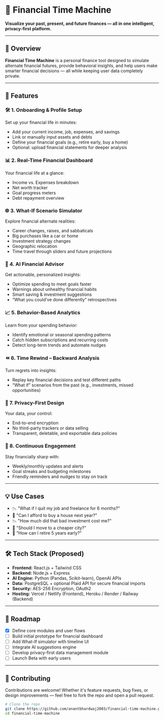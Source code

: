 # 💸 Financial Time Machine

**Visualize your past, present, and future finances — all in one intelligent, privacy-first platform.**

---

## 🚀 Overview

**Financial Time Machine** is a personal finance tool designed to simulate alternate financial futures, provide behavioral insights, and help users make smarter financial decisions — all while keeping user data completely private.

---

## 🧭 Features

### 🛠️ 1. Onboarding & Profile Setup
Set up your financial life in minutes:
- Add your current income, job, expenses, and savings
- Link or manually input assets and debts
- Define your financial goals (e.g., retire early, buy a home)
- Optional: upload financial statements for deeper analysis

### 📊 2. Real-Time Financial Dashboard
Your financial life at a glance:
- Income vs. Expenses breakdown
- Net worth tracker
- Goal progress meters
- Debt repayment overview

### 🌐 3. What-If Scenario Simulator
Explore financial alternate realities:
- Career changes, raises, and sabbaticals
- Big purchases like a car or home
- Investment strategy changes
- Geographic relocation
- Time travel through sliders and future projections

### 🧠 4. AI Financial Advisor
Get actionable, personalized insights:
- Optimize spending to meet goals faster
- Warnings about unhealthy financial habits
- Smart saving & investment suggestions
- “What you could’ve done differently” retrospectives

### 📈 5. Behavior-Based Analytics
Learn from your spending behavior:
- Identify emotional or seasonal spending patterns
- Catch hidden subscriptions and recurring costs
- Detect long-term trends and automate nudges

### ⏪ 6. Time Rewind – Backward Analysis
Turn regrets into insights:
- Replay key financial decisions and test different paths
- “What if” scenarios from the past (e.g., investments, missed opportunities)

### 🔐 7. Privacy-First Design
Your data, your control:
- End-to-end encryption
- No third-party trackers or data selling
- Transparent, deletable, and exportable data policies

### 🔁 8. Continuous Engagement
Stay financially sharp with:
- Weekly/monthly updates and alerts
- Goal streaks and budgeting milestones
- Friendly reminders and nudges to stay on track

---

## 💡 Use Cases

- 📉 "What if I quit my job and freelance for 6 months?"
- 🏡 "Can I afford to buy a house next year?"
- 📉 "How much did that bad investment cost me?"
- 🧳 "Should I move to a cheaper city?"
- 🧠 "How can I retire 5 years early?"

---

## 🛠️ Tech Stack (Proposed)

- **Frontend:** React.js + Tailwind CSS
- **Backend:** Node.js + Express
- **AI Engine:** Python (Pandas, Scikit-learn), OpenAI APIs
- **Data:** PostgreSQL + optional Plaid API for secure financial imports
- **Security:** AES-256 Encryption, OAuth2
- **Hosting:** Vercel / Netlify (Frontend), Heroku / Render / Railway (Backend)

---

## 📌 Roadmap

- [x] Define core modules and user flows
- [ ] Build initial prototype for financial dashboard
- [ ] Add What-If simulator with timeline UI
- [ ] Integrate AI suggestions engine
- [ ] Develop privacy-first data management module
- [ ] Launch Beta with early users

---

## 🤝 Contributing

Contributions are welcome! Whether it's feature requests, bug fixes, or design improvements — feel free to fork the repo and open a pull request.

```bash
# Clone the repo
git clone https://github.com/anantbhardwaj2003/financial-time-machine.git
cd financial-time-machine
